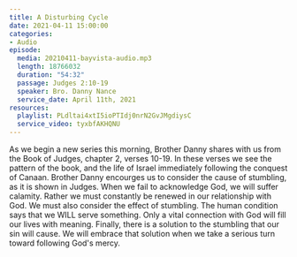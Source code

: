 ```yaml
---
title: A Disturbing Cycle
date: 2021-04-11 15:00:00
categories:
- Audio
episode:
  media: 20210411-bayvista-audio.mp3
  length: 18766032
  duration: "54:32"
  passage: Judges 2:10-19
  speaker: Bro. Danny Nance
  service_date: April 11th, 2021
resources:
  playlist: PLdltai4xtI5ioPTIdj0nrN2GvJMgdiysC
  service_video: tyxbfAKHQNU
---
```

As we begin a new series this morning, Brother Danny shares with us from the Book of Judges, chapter 2, verses 10-19.  In these verses  we see the pattern of the book, and the life of Israel immediately following the conquest of Canaan.  Brother Danny encourges us to consider the cause of stumbling, as it is shown in Judges.  When we fail to acknowledge God, we will suffer calamity.  Rather we must constantly be renewed in our relationship with God.  We must also consider the effect of stumbling.  The human condition says that we WILL serve something.  Only a vital connection with God will fill our lives with meaning.  Finally, there is a solution to the stumbling that our sin will cause.  We will embrace that solution when we take a serious turn toward following God's mercy.